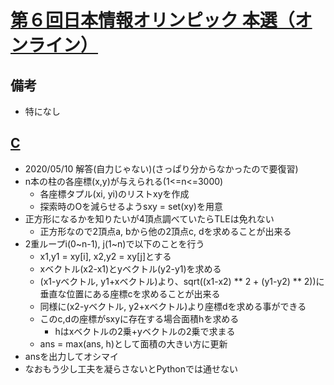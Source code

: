 # [第６回日本情報オリンピック 本選（オンライン）](https://atcoder.jp/contests/joi2007ho/tasks)

## 備考

- 特になし

## [C](https://atcoder.jp/contests/joi2007ho/tasks/joi2007ho_c)

- 2020/05/10 解答(自力じゃない)(さっぱり分からなかったので要復習)
- n本の柱の各座標(x,y)が与えられる(1<=n<=3000)
  - 各座標タプル(xi, yi)のリストxyを作成
  - 探索時のOを減らせるようsxy = set(xy)を用意
- 正方形になるかを知りたいが4頂点調べていたらTLEは免れない
  - 正方形なので2頂点a, bから他の2頂点c, dを求めることが出来る
- 2重ループi(0~n-1), j(1~n)で以下のことを行う
  - x1,y1 = xy[i], x2,y2 = xy[j]とする
  - xベクトル(x2-x1)とyベクトル(y2-y1)を求める
  - (x1-yベクトル, y1+xベクトル)より、sqrt((x1-x2) ** 2 + (y1-y2) ** 2))に垂直な位置にある座標cを求めることが出来る
  - 同様に(x2-yベクトル, y2+xベクトル)より座標dを求める事ができる
  - このc,dの座標がsxyに存在する場合面積hを求める
    - hはxベクトルの2乗+yベクトルの2乗で求まる
  - ans = max(ans, h)として面積の大きい方に更新
- ansを出力してオシマイ
- なおもう少し工夫を凝らさないとPythonでは通せない
